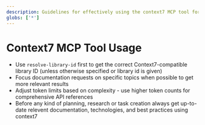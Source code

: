 ```yaml
---
description: Guidelines for effectively using the context7 MCP tool for retrieving up-to-date documentation
globs: ['*']
---
```


# Context7 MCP Tool Usage

- Use `resolve-library-id` first to get the correct Context7-compatible library ID (unless otherwise specified or library id is given)
- Focus documentation requests on specific topics when possible to get more relevant results
- Adjust token limits based on complexity - use higher token counts for comprehensive API references
- Before any kind of planning, research or task creation always get up-to-date relevent documentation, technologies, and best practices using context7
